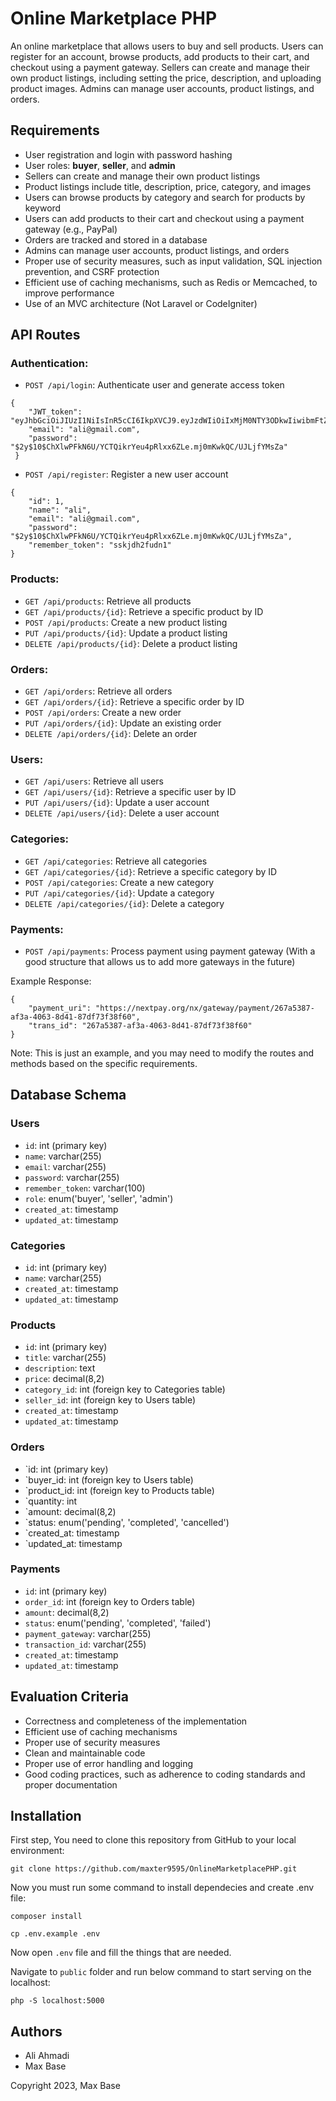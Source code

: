# Online Marketplace PHP

An online marketplace that allows users to buy and sell products. Users can register for an account, browse products, add products to their cart, and checkout using a payment gateway. Sellers can create and manage their own product listings, including setting the price, description, and uploading product images. Admins can manage user accounts, product listings, and orders.

## Requirements

- User registration and login with password hashing
- User roles: **buyer**, **seller**, and **admin**
- Sellers can create and manage their own product listings
- Product listings include title, description, price, category, and images
- Users can browse products by category and search for products by keyword
- Users can add products to their cart and checkout using a payment gateway (e.g., PayPal)
- Orders are tracked and stored in a database
- Admins can manage user accounts, product listings, and orders
- Proper use of security measures, such as input validation, SQL injection prevention, and CSRF protection
- Efficient use of caching mechanisms, such as Redis or Memcached, to improve performance
- Use of an MVC architecture (Not Laravel or CodeIgniter)

## API Routes

### Authentication:

- `POST /api/login`: Authenticate user and generate access token

```console
{
    "JWT_token": "eyJhbGciOiJIUzI1NiIsInR5cCI6IkpXVCJ9.eyJzdWIiOiIxMjM0NTY3ODkwIiwibmFtZSI6IkpvaG4gRG9lIiwiaWF0IjoxNTE2MjM5MDIyfQ.SflKxwRJSMeKKF2QT4fwpMeJf36POk6yJV_adQssw5c",
    "email": "ali@gmail.com",
    "password": "$2y$10$ChXlwPFkN6U/YCTQikrYeu4pRlxx6ZLe.mj0mKwkQC/UJLjfYMsZa"
 }
```

- `POST /api/register`: Register a new user account

```console
{
    "id": 1,
    "name": "ali",
    "email": "ali@gmail.com",
    "password": "$2y$10$ChXlwPFkN6U/YCTQikrYeu4pRlxx6ZLe.mj0mKwkQC/UJLjfYMsZa",
    "remember_token": "sskjdh2fudn1"
}
```

### Products:

- `GET /api/products`: Retrieve all products
- `GET /api/products/{id}`: Retrieve a specific product by ID
- `POST /api/products`: Create a new product listing
- `PUT /api/products/{id}`: Update a product listing
- `DELETE /api/products/{id}`: Delete a product listing

### Orders:

- `GET /api/orders`: Retrieve all orders
- `GET /api/orders/{id}`: Retrieve a specific order by ID
- `POST /api/orders`: Create a new order
- `PUT /api/orders/{id}`: Update an existing order
- `DELETE /api/orders/{id}`: Delete an order

### Users:

- `GET /api/users`: Retrieve all users
- `GET /api/users/{id}`: Retrieve a specific user by ID
- `PUT /api/users/{id}`: Update a user account
- `DELETE /api/users/{id}`: Delete a user account

### Categories:

- `GET /api/categories`: Retrieve all categories
- `GET /api/categories/{id}`: Retrieve a specific category by ID
- `POST /api/categories`: Create a new category
- `PUT /api/categories/{id}`: Update a category
- `DELETE /api/categories/{id}`: Delete a category

### Payments:

- `POST /api/payments`: Process payment using payment gateway (With a good structure that allows us to add more gateways in the future)

Example Response:

```console
{
    "payment_uri": "https://nextpay.org/nx/gateway/payment/267a5387-af3a-4063-8d41-87df73f38f60",
    "trans_id": "267a5387-af3a-4063-8d41-87df73f38f60"
}
```

Note: This is just an example, and you may need to modify the routes and methods based on the specific requirements.

## Database Schema

### Users

- `id`: int (primary key)
- `name`: varchar(255)
- `email`: varchar(255)
- `password`: varchar(255)
- `remember_token`: varchar(100)
- `role`: enum('buyer', 'seller', 'admin')
- `created_at`: timestamp
- `updated_at`: timestamp

### Categories

- `id`: int (primary key)
- `name`: varchar(255)
- `created_at`: timestamp
- `updated_at`: timestamp

### Products

- `id`: int (primary key)
- `title`: varchar(255)
- `description`: text
- `price`: decimal(8,2)
- `category_id`: int (foreign key to Categories table)
- `seller_id`: int (foreign key to Users table)
- `created_at`: timestamp
- `updated_at`: timestamp

### Orders

- `id: int (primary key)
- `buyer_id: int (foreign key to Users table)
- `product_id: int (foreign key to Products table)
- `quantity: int
- `amount: decimal(8,2)
- `status: enum('pending', 'completed', 'cancelled')
- `created_at: timestamp
- `updated_at: timestamp

### Payments

- `id`: int (primary key)
- `order_id`: int (foreign key to Orders table)
- `amount`: decimal(8,2)
- `status`: enum('pending', 'completed', 'failed')
- `payment_gateway`: varchar(255)
- `transaction_id`: varchar(255)
- `created_at`: timestamp
- `updated_at`: timestamp

## Evaluation Criteria

- Correctness and completeness of the implementation
- Efficient use of caching mechanisms
- Proper use of security measures
- Clean and maintainable code
- Proper use of error handling and logging
- Good coding practices, such as adherence to coding standards and proper documentation

## Installation

First step, You need to clone this repository from GitHub to your local environment:

```console
git clone https://github.com/maxter9595/OnlineMarketplacePHP.git
```

Now you must run some command to install dependecies and create .env file:

```console
composer install
```
```console
cp .env.example .env
```

Now open `.env` file and fill the things that are needed.

Navigate to `public` folder and run below command to start serving on the localhost:

```console
php -S localhost:5000
```

## Authors

- Ali Ahmadi
- Max Base

Copyright 2023, Max Base
